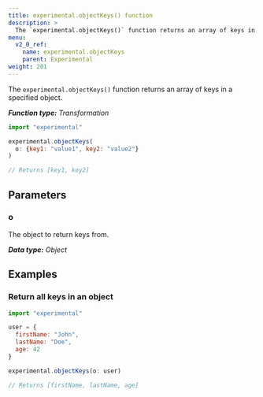 ```yaml
---
title: experimental.objectKeys() function
description: >
  The `experimental.objectKeys()` function returns an array of keys in a specified object.
menu:
  v2_0_ref:
    name: experimental.objectKeys
    parent: Experimental
weight: 201
---
```


The `experimental.objectKeys()` function returns an array of keys in a specified object.

_**Function type:** Transformation_

```js
import "experimental"

experimental.objectKeys(
  o: {key1: "value1", key2: "value2"}
)

// Returns [key1, key2]
```

## Parameters

### o
The object to return keys from.

_**Data type:** Object_

## Examples

### Return all keys in an object
```js
import "experimental"

user = {
  firstName: "John",
  lastName: "Doe",
  age: 42
}

experimental.objectKeys(o: user)

// Returns [firstName, lastName, age]
```
